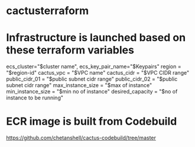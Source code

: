 # cactusterraform

# Infrastructure is launched based on these terraform variables

ecs_cluster="$cluster name",
ecs_key_pair_name="$Keypairs"
region = "$region-id"
cactus_vpc = "$VPC name"
cactus_cidr = "$VPC CIDR range"
public_cidr_01 = "$public subnet cidr range"
public_cidr_02 = "$public subnet cidr range"
max_instance_size = "$max of instance"
min_instance_size = "$min no of instance"
desired_capacity = "$no of instance to be running"

# ECR image is built from Codebuild

https://github.com/chetanshell/cactus-codebuild/tree/master

